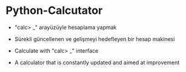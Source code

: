 # Python-Calcutator

* "calc> _" arayüzüyle hesaplama yapmak
* Sürekli güncellenen ve gelişmeyi hedefleyen bir hesap makinesi 

* Calculate with "calc> _" interface
* A calculator that is constantly updated and aimed at improvement
